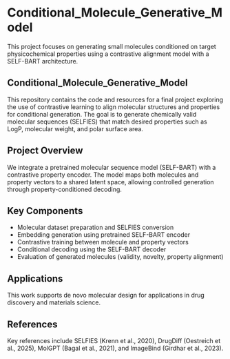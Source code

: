 # Conditional_Molecule_Generative_Model

This project focuses on generating small molecules conditioned on target physicochemical properties using a contrastive alignment model with a SELF-BART architecture.

## Conditional_Molecule_Generative_Model

This repository contains the code and resources for a final project exploring the use of contrastive learning to align molecular structures and properties for conditional generation. The goal is to generate chemically valid molecular sequences (SELFIES) that match desired properties such as LogP, molecular weight, and polar surface area.

## Project Overview

We integrate a pretrained molecular sequence model (SELF-BART) with a contrastive property encoder. The model maps both molecules and property vectors to a shared latent space, allowing controlled generation through property-conditioned decoding.

## Key Components

- Molecular dataset preparation and SELFIES conversion
- Embedding generation using pretrained SELF-BART encoder
- Contrastive training between molecule and property vectors
- Conditional decoding using the SELF-BART decoder
- Evaluation of generated molecules (validity, novelty, property alignment)

## Applications

This work supports de novo molecular design for applications in drug discovery and materials science.

## References

Key references include SELFIES (Krenn et al., 2020), DrugDiff (Oestreich et al., 2025), MolGPT (Bagal et al., 2021), and ImageBind (Girdhar et al., 2023).